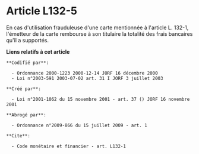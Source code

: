 # Article L132-5

En cas d'utilisation frauduleuse d'une carte mentionnée à l'article L. 132-1, l'émetteur de la carte rembourse à son
titulaire la totalité des frais bancaires qu'il a supportés.

**Liens relatifs à cet article**

	**Codifié par**:

	  - Ordonnance 2000-1223 2000-12-14 JORF 16 décembre 2000
	  - Loi n°2003-591 2003-07-02 art. 31 I JORF 3 juillet 2003

	**Créé par**:

	  - Loi n°2001-1062 du 15 novembre 2001 - art. 37 () JORF 16 novembre 2001

	**Abrogé par**:

	  - Ordonnance n°2009-866 du 15 juillet 2009 - art. 1

	**Cite**:

	  - Code monétaire et financier - art. L132-1
